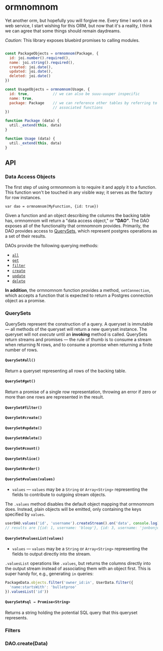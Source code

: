 # ormnomnom

Yet another orm, but hopefully you will forgive me. Every time I work on a web
service, I start wishing for this ORM, but now that it's a reality, I think we
can agree that some things should remain daydreams.

*Caution*: This library exposes bluebird promises to calling modules.

```javascript

const PackageObjects = ormnomnom(Package, {
  id: joi.number().required(),
  name: joi.string().required(),
  created: joi.date(),
  updated: joi.date(),
  deleted: joi.date()
})

const UsageObjects = ormnomnom(Usage, {
  id: true,           // we can also be suuu-uuuper inspecific
  name: true,
  package: Package    // we can reference other tables by referring to their
                      // associated functions
})

function Package (data) {
  util._extend(this, data)
}

function Usage (data) {
  util._extend(this, data)
}

```

## API

### Data Access Objects

The first step of using ormnomnom is to require it and apply it to a function.
This function won't be touched in any visible way; it serves as the factory for
row instances.

```
var dao = ormnomnom(MyFunction, {id: true}) 
```

Given a function and an object describing the columns the backing table has,
ormnomnom will return a "data access object," or **"DAO"**. The DAO exposes all of
the functionality that ormnomnom provides. Primarily, the DAO provides access
to [QuerySets](#querysets), which represent postgres operations as a set of their
results.

DAOs provide the following querying methods:

* [`all`](#queryset-all)
* [`get`](#queryset-get)
* [`filter`](#queryset-filter)
* [`create`](#queryset-create)
* [`update`](#queryset-update)
* [`delete`](#queryset-delete)

**In addition**, the ormnomnom function provides a method, `setConnection`, which
accepts a function that is expected to return a Postgres connection object as a
promise.

### QuerySets

QuerySets represent the construction of a query. A queryset is immutable — all
methods of the queryset will return a new queryset instance. The queryset will
not *execute* until an **invoking** method is called. QuerySets return streams
and promises — the rule of thumb is to consume a stream when returning N rows,
and to consume a promise when returning a finite number of rows. 

#### `QuerySet#all()`

Return a queryset representing all rows of the backing table.

#### `QuerySet#get()`

Return a promise of a single row representation, throwing an error if zero or
more than one rows are represented in the result.

#### `QuerySet#filter()`
#### `QuerySet#create()`
#### `QuerySet#update()`
#### `QuerySet#delete()`
#### `QuerySet#count()`
#### `QuerySet#slice()`
#### `QuerySet#order()`
#### `QuerySet#values(values)`

* `values` — `values` may be a `String` or `Array<String>` representing the
  fields to contribute to outgoing stream objects.

The `.values` method disables the default object mapping that ormnomnom does.
Instead, plain objects will be emitted, only containing the keys specified by
`values`.

```javascript
userDAO.values('id', 'username').createStream().on('data', console.log)
// results are [{id: 1, username: 'bloop'}, {id: 3, username: 'jonbonjovi'}]
```

#### `QuerySet#valuesList(values)`

* `values` — `values` may be a `String` or `Array<String>` representing the
  fields to output directly into the stream.

`.valuesList` operations like `.values`, but returns the columns directly into
the output stream instead of associating them with an object first. This is super
handy for, e.g., generating `in` queries:

```javascript
PackageData.objects.filter('owner_id:in', UserData.filter({
  'name:startsWith': 'bulletproo'
}).valuesList('id'))
```

#### `QuerySet#sql → Promise<String>`

Returns a string holding the potential SQL query that this queryset represents.

### Filters

### DAO<Function>.create(Data)
